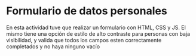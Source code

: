 # Formulario de datos personales #

En esta actividad tuve que realizar un formulario con HTML, CSS y JS. El mismo tiene una opción de estilo de alto contraste para personas con baja visibilidad, y valida que todos los campos esten correctamente completados y no haya ninguno vacío
